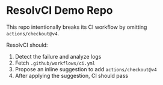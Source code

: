 # ResolvCI Demo Repo

This repo intentionally breaks its CI workflow by omitting `actions/checkout@v4`.

ResolvCI should:
1) Detect the failure and analyze logs
2) Fetch `.github/workflows/ci.yml`
3) Propose an inline suggestion to add `actions/checkout@v4`
4) After applying the suggestion, CI should pass
